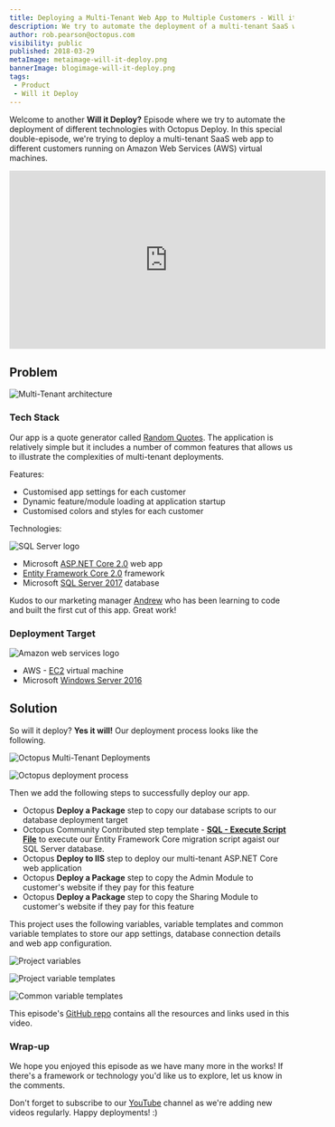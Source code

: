 ```yaml
---
title: Deploying a Multi-Tenant Web App to Multiple Customers - Will it Deploy? Episode 5
description: We try to automate the deployment of a multi-tenant SaaS web app to different customers running on Amazon Web Services (AWS) virtual machines.
author: rob.pearson@octopus.com
visibility: public
published: 2018-03-29
metaImage: metaimage-will-it-deploy.png
bannerImage: blogimage-will-it-deploy.png
tags:
 - Product
 - Will it Deploy
---
```


Welcome to another **Will it Deploy?** Episode where we try to automate the deployment of different technologies with Octopus Deploy. In this special double-episode, we're trying to deploy a multi-tenant SaaS web app to different customers running  on Amazon Web Services (AWS) virtual machines.

<iframe width="560" height="315" src="https://www.youtube.com/embed/KGqlKduFohI" frameborder="0" allow="autoplay; encrypted-media" allowfullscreen></iframe>

## Problem

![Multi-Tenant architecture](tenants-multipleapplication.png "width=500")

### Tech Stack

Our app is a quote generator called [Random Quotes](https://github.com/OctopusSamples/WillItDeploy-Episode005). The application is relatively simple but it includes a number of common features that allows us to illustrate the complexities of multi-tenant deployments.

Features:

* Customised app settings for each customer
* Dynamic feature/module loading at application startup
* Customised colors and styles for each customer

Technologies:

![SQL Server logo](sqlserver-logo.png "width=200")

* Microsoft [ASP.NET Core 2.0](https://docs.microsoft.com/en-us/aspnet/core/) web app
* [Entity Framework Core 2.0](https://docs.microsoft.com/en-us/ef/core/) framework
* Microsoft [SQL Server 2017](https://www.microsoft.com/en-au/sql-server/) database

Kudos to our marketing manager [Andrew](https://twitter.com/andrewmaherbne) who has been learning to code and built the first cut of this app. Great work! 

### Deployment Target

![Amazon web services logo](aws-logo.png "width=200")

* AWS - [EC2](https://aws.amazon.com/ec2) virtual machine 
* Microsoft [Windows Server 2016](https://www.microsoft.com/en-au/cloud-platform/windows-server)

## Solution

So will it deploy? **Yes it will!** Our deployment process looks like the following.

![Octopus Multi-Tenant Deployments](octopus-first-class-tenants.png "width=500")

![Octopus deployment process](deployment-process.png "width=500")

Then we add the following steps to successfully deploy our app.

- Octopus **Deploy a Package** step to copy our database scripts to our database deployment target
- Octopus Community Contributed step template -  **[SQL - Execute Script File](https://library.octopusdeploy.com/step-template/actiontemplate-sql-execute-script-file)** to execute our Entity Framework Core migration script agaist our SQL Server database. 
- Octopus **Deploy to IIS** step to deploy our multi-tenant ASP.NET Core web application
- Octopus **Deploy a Package** step to copy the Admin Module to customer's website if they pay for this feature
- Octopus **Deploy a Package** step to copy the Sharing Module to customer's website if they pay for this feature

This project uses the following variables, variable templates and common variable templates to store our app settings, database connection details and web app configuration.

![Project variables](project-variables.png "width=500")

![Project variable templates](project-variable-templates.png "width=500")

![Common variable templates](common-variable-templates.png "width=500")

This episode's [GitHub repo](https://github.com/OctopusSamples/WillItDeploy-Episode005) contains all the resources and links used in this video.

### Wrap-up

We hope you enjoyed this episode as we have many more in the works! If there's a framework or technology you'd like us to explore, let us know in the comments.

Don't forget to subscribe to our [YouTube](https://youtube.com/octopusdeploy) channel as we're adding new videos regularly. Happy deployments! :)
